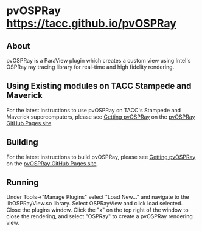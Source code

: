 pvOSPRay <a href="https://tacc.github.io/pvOSPRay/">https://tacc.github.io/pvOSPRay</a> 
======
<h2>About</h2>
pvOSPRay is a ParaView plugin which creates a custom view using Intel's OSPRay ray tracing library for real-time and high fidelity rendering. 

<h2>Using Existing modules on TACC Stampede and Maverick</h2>
For the latest instructions to use pvOSPRay on TACC's Stampede and Maverick supercomputers, please see <a href="http://tacc.github.io/pvOSPRay/getting_pvospray.html#TACC">Getting pvOSPRay</a> on the <a href="http://tacc.github.io/pvOSPRay/">pvOSPRay GitHub Pages site</a>.

<h2>Building</h2>
For the latest instructions to build pvOSPRay, please see <a href="http://tacc.github.io/pvOSPRay/getting_pvospray.html#source">Getting pvOSPRay</a> on the <a href="http://tacc.github.io/pvOSPRay/">pvOSPRay GitHub Pages site</a>.


<h2>Running</h2>
Under Tools->"Manage Plugins" select "Load New..." and navigate to the libOSPRayView.so library. Select OSPRayView and click load selected.  Close the plugins window.
Click the "x" on the top right of the window to close the rendering, and select "OSPRay" to create a pvOSPRay rendering view.


